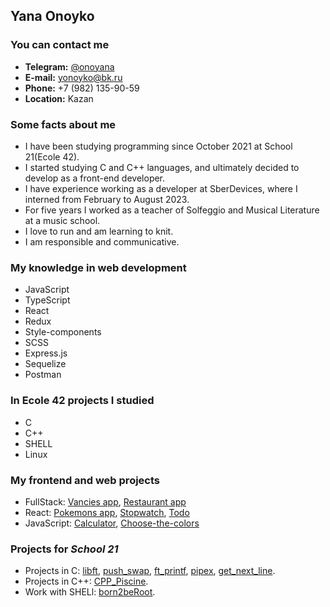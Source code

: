 ## Yana Onoyko

### You can contact me
* **Telegram:** [@onoyana](https://t.me/onoyana)
* **E-mail:** yonoyko@bk.ru
* **Phone:** +7 (982) 135-90-59
* **Location:** Kazan

### Some facts about me

- I have been studying programming since October 2021 at School 21(Ecole 42).
- I started studying C and C++ languages, and ultimately decided to develop as a front-end developer.
- I have experience working as a developer at SberDevices, where I interned from February to August 2023.
- For five years I worked as a teacher of Solfeggio and Musical Literature at a music school.
- I love to run and am learning to knit.
- I am responsible and communicative.

### My knowledge in web development
* JavaScript
* TypeScript
* React
* Redux
* Style-components
* SCSS
* Express.js
* Sequelize
* Postman

### In Ecole 42 projects I studied
* C
* C++
* SHELL
* Linux

### My frontend and web projects
* FullStack: [Vancies app][8], [Restaurant app][9]
* React: [Pokemons app][10], [Stopwatch][12], [Todo][11] 
* JavaScript: [Calculator][13], [Choose-the-colors][14]

### Projects for _School 21_
* Projects in C: [libft][1], [push_swap][2], [ft_printf][3], [pipex][4], [get_next_line][5].
* Projects in C++: [CPP_Piscine][6].
* Work with SHELl: [born2beRoot][7].

<!---
### JavaScript course:
[Stepik certificate](https://stepik.org/cert/1548544)
--->

[1]: https://github.com/amoriah/libft
[2]: https://github.com/amoriah/push_swap
[3]: https://github.com/amoriah/ft_printf
[4]: https://github.com/amoriah/pipex
[5]: https://github.com/amoriah/get_next_line
[6]: https://github.com/amoriah/cpp-module_amor
[7]: https://github.com/amoriah/born2beroot

[8]: https://github.com/amoriah/FullStack-app-vacancies
[9]: https://github.com/amoriah/FullStack-app-restaurant
[10]: https://github.com/amoriah/pokemons-api
[11]: https://github.com/amoriah/todo_list
[12]: https://github.com/amoriah/Stopwatch
[13]: https://github.com/amoriah/Calculator
[14]: https://github.com/amoriah/choose-the-colors
